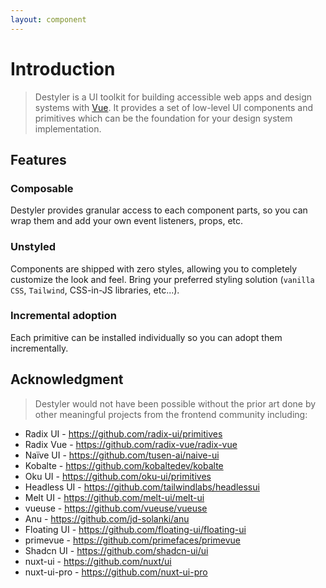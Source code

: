 ```yaml
---
layout: component
---
```


# Introduction

> Destyler is a UI toolkit for building accessible web apps and design systems with [Vue](https://vuejs.org). It provides a set of low-level UI components and primitives which can be the foundation for your design system implementation.

## Features

### Composable

Destyler provides granular access to each component parts, so you can wrap them and add your own event listeners, props, etc.

### Unstyled

Components are shipped with zero styles, allowing you to completely customize the look and feel. Bring your preferred styling solution (`vanilla CSS`, `Tailwind`, CSS-in-JS libraries, etc...).

### Incremental adoption

Each primitive can be installed individually so you can adopt them incrementally.

## Acknowledgment

> Destyler would not have been possible without the prior art done by other meaningful projects from the frontend community including:

- Radix UI - https://github.com/radix-ui/primitives
- Radix Vue - https://github.com/radix-vue/radix-vue
- Naïve UI - https://github.com/tusen-ai/naive-ui
- Kobalte - https://github.com/kobaltedev/kobalte
- Oku UI - https://github.com/oku-ui/primitives
- Headless UI - https://github.com/tailwindlabs/headlessui
- Melt UI - https://github.com/melt-ui/melt-ui
- vueuse - https://github.com/vueuse/vueuse
- Anu - https://github.com/jd-solanki/anu
- Floating UI - https://github.com/floating-ui/floating-ui
- primevue - https://github.com/primefaces/primevue
- Shadcn UI - https://github.com/shadcn-ui/ui
- nuxt-ui - https://github.com/nuxt/ui
- nuxt-ui-pro - https://github.com/nuxt-ui-pro
